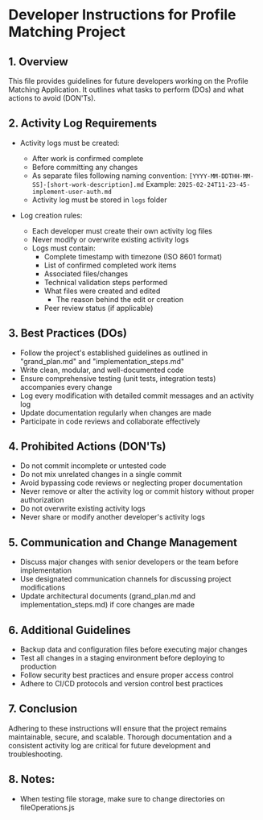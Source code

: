 # Developer Instructions for Profile Matching Project

## 1. Overview
This file provides guidelines for future developers working on the Profile Matching Application. It outlines what tasks to perform (DOs) and what actions to avoid (DON'Ts).

## 2. Activity Log Requirements
- Activity logs must be created:
  - After work is confirmed complete
  - Before committing any changes
  - As separate files following naming convention: `[YYYY-MM-DDTHH-MM-SS]-[short-work-description].md`
    Example: `2025-02-24T11-23-45-implement-user-auth.md`
  - Activity log must be stored in `logs` folder
  
- Log creation rules:
  - Each developer must create their own activity log files
  - Never modify or overwrite existing activity logs
  - Logs must contain:
    - Complete timestamp with timezone (ISO 8601 format)
    - List of confirmed completed work items
    - Associated files/changes
    - Technical validation steps performed
    - What files were created and edited
      - The reason behind the edit or creation
    - Peer review status (if applicable)

## 3. Best Practices (DOs)
- Follow the project's established guidelines as outlined in "grand_plan.md" and "implementation_steps.md"
- Write clean, modular, and well-documented code
- Ensure comprehensive testing (unit tests, integration tests) accompanies every change
- Log every modification with detailed commit messages and an activity log
- Update documentation regularly when changes are made
- Participate in code reviews and collaborate effectively

## 4. Prohibited Actions (DON'Ts)
- Do not commit incomplete or untested code
- Do not mix unrelated changes in a single commit
- Avoid bypassing code reviews or neglecting proper documentation
- Never remove or alter the activity log or commit history without proper authorization
- Do not overwrite existing activity logs
- Never share or modify another developer's activity logs

## 5. Communication and Change Management
- Discuss major changes with senior developers or the team before implementation
- Use designated communication channels for discussing project modifications
- Update architectural documents (grand_plan.md and implementation_steps.md) if core changes are made

## 6. Additional Guidelines
- Backup data and configuration files before executing major changes
- Test all changes in a staging environment before deploying to production
- Follow security best practices and ensure proper access control
- Adhere to CI/CD protocols and version control best practices

## 7. Conclusion
Adhering to these instructions will ensure that the project remains maintainable, secure, and scalable. Thorough documentation and a consistent activity log are critical for future development and troubleshooting.

## 8. Notes:

- When testing file storage, make sure to change directories on fileOperations.js